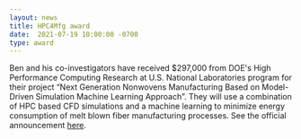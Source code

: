 ```yaml
---
layout: news
title: HPC4Mfg award
date:  2021-07-19 10:00:00 -0700
type: award
---
```

Ben and his co-investigators have received $297,000 from DOE's High Performance Computing Research at U.S. National Laboratories program for their project “Next Generation Nonwovens Manufacturing Based on Model-Driven Simulation Machine Learning Approach”. They will use a combination of HPC based CFD simulations and a machine learning to minimize energy consumption of melt blown fiber manufacturing processes. See the official announcement [here](https://www.energy.gov/eere/amo/articles/13-projects-receive-37-million-high-performance-computing-research-us-national).
